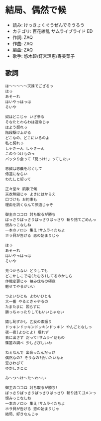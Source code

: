 結局、偶然で候
===============

- 読み: けっきょくぐうぜんでそうろう
- カテゴリ: 百花繚乱 サムライブライド ED
- 作詞: ZAQ
- 作曲: ZAQ
- 編曲: ZAQ
- 歌手: 悠木碧/釘宮理恵/寿美菜子


歌詞
-----

    は～～～～～天誅でござるっ
    はっ
    あそーれ
    はいやっはっは
    そいや

    奴はどこじゃ いざ参る
    そなたとわらわは運命じゃ
    はよう契れっ
    階段駆け上がる
    どこなの、どこにいるのよ
    私と契れっ
    しゃきーん しゃきーん
    このうつけものっ
    バッタり会って「見っけ!」ってしたい

    忠誠は忠義を尽くして
    侍道にならい
    わたしと契って

    正々堂々 凱歌で候
    天衣無縫じゃ よきにはからえ
    口づけも お約束も
    理由を訊くなんて邪道じゃぞ

    御主のココロ 討ち取るが勝ち
    ばっさりばっさりばっさりばっさり 斬り捨てごめんっ
    恨みっこなしね
    一本のノロシ 集え!サムライたちよ
    ホラ貝が告げる 恋の始まりじゃ

    はっ
    あそーれ
    はいやっはっは
    そいや

    見つからない どうしても
    どこかしこで屯(たむろ)してるのかしら
    作戦変更じゃ 挟み伐ちの極意
    魅せてやるがいい

    つよいひとも よわいひとも
    大一番 やるときゃやるの
    たまたまに 図らずに
    勝っちゃったりしてもいいじゃない

    嬉し恥ずかし 乙女の素振り
    ドッキンドッキンドッキンドッキン やんごとなしっ
    夜一夜(よひとよ) 眠れず
    表に出さず だって!サムライだもの
    篠笛の調べ 少しさびしいわ

    ねぇなんで 出会ったんだっけ
    偶然なの? そうなの?会いたいなぁ
    恋ひわびて
    ゆかしきこと

    み～つ～け～た～わ～い

    御主のココロ 討ち取るが勝ち!
    ばっさりばっさりばっさりばっさり 斬り捨てゴメンっ
    恨みっこなしね
    一本のノロシ 集え!サムライたちよ
    ホラ貝が告げる 恋の始まりじゃ
    結局、好きなんじゃ

